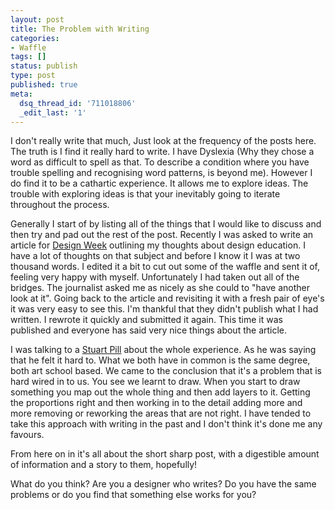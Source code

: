 ```yaml
---
layout: post
title: The Problem with Writing
categories:
- Waffle
tags: []
status: publish
type: post
published: true
meta:
  dsq_thread_id: '711018806'
  _edit_last: '1'
---
```

<p>I don't really write that much, Just look at the frequency of the posts here. The truth is I find it really hard to write. I have Dyslexia (Why they chose a word as difficult to spell as that. To describe a condition where you have trouble spelling and recognising word patterns, is beyond me). However I do find it to be a cathartic experience. It allows me to explore ideas. The trouble with exploring ideas is that your inevitably going to iterate throughout the process.</p>

<p>Generally I start of by listing all of the things that I would like to discuss and then try and pad out the rest of the post. Recently I was asked to write an article for <a href="http://www.designweek.co.uk/industry-voice/design-education-should-stick-to-its-core-strengths/3034639.article">Design Week</a> outlining my thoughts about design education. I have a lot of thoughts on that subject and before I know it I was at two thousand words. I edited it a bit to cut out some of the waffle and sent it of, feeling very happy with myself. Unfortunately I had taken out all of the bridges. The journalist asked me as nicely as she could to "have another look at it". Going back to the article and revisiting it with a fresh pair of eye's it was very easy to see this. I'm thankful that they didn't publish what I had written. I rewrote it quickly and submitted it again. This time it was published and everyone has said very nice things about the article.</p>

<p>I was talking to a <a href="https://twitter.com/#!/stuartpill">Stuart Pill</a> about the whole experience. As he was saying that he felt it hard to. What we both have in common is the same degree, both art school based. We came to the conclusion that it's a problem that is hard wired in to us. You see we learnt to draw. When you start to draw something you map out the whole thing and then add layers to it. Getting the proportions right and then working in to the detail adding more and more removing or reworking the areas that are not right. I have tended to take this approach with writing in the past and I don't think it's done me any favours.</p>

<p>From here on in it's all about the short sharp post, with a digestible amount of information and a story to them, hopefully!</p>

<p>What do you think? Are you a designer who writes? Do you have the same problems or do you find that something else works for you?</p>
